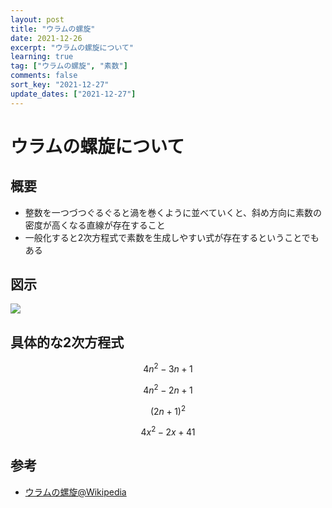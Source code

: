 ```yaml
---
layout: post
title: "ウラムの螺旋"
date: 2021-12-26
excerpt: "ウラムの螺旋について"
learning: true
tag: ["ウラムの螺旋", "素数"]
comments: false
sort_key: "2021-12-27"
update_dates: ["2021-12-27"]
---
```


# ウラムの螺旋について

## 概要
 - 整数を一つづつぐるぐると渦を巻くように並べていくと、斜め方向に素数の密度が高くなる直線が存在すること
 - 一般化すると2次方程式で素数を生成しやすい式が存在するということでもある

## 図示

<div>
  <img src="https://ja.wikipedia.org/wiki/%E3%83%95%E3%82%A1%E3%82%A4%E3%83%AB:Ulam_2.png">
</div>

## 具体的な2次方程式

$$
4n^2 −3n + 1
$$

$$
4n^2 −2n + 1
$$

$$
(2n + 1)^2
$$

$$
4x^2 − 2x + 41
$$

## 参考
 - [ウラムの螺旋@Wikipedia](https://ja.wikipedia.org/wiki/%E3%82%A6%E3%83%A9%E3%83%A0%E3%81%AE%E8%9E%BA%E6%97%8B)
